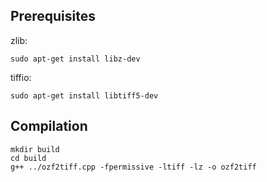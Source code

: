 ## Prerequisites

zlib:

    sudo apt-get install libz-dev

tiffio:

    sudo apt-get install libtiff5-dev

## Compilation

    mkdir build
    cd build
    g++ ../ozf2tiff.cpp -fpermissive -ltiff -lz -o ozf2tiff